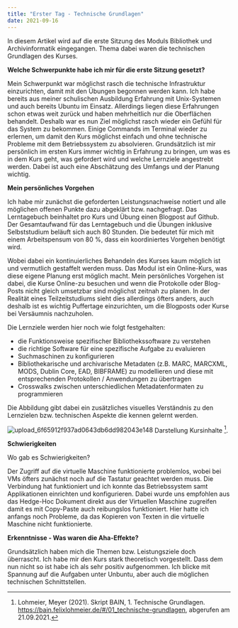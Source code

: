 ```yaml
---
title: "Erster Tag - Technische Grundlagen"
date: 2021-09-16
---
```


In diesem Artikel wird auf die erste Sitzung des Moduls Bibliothek und Archivinformatik eingegangen. Thema dabei waren die technischen Grundlagen des Kurses.


**Welche Schwerpunkte habe ich mir für die erste Sitzung gesetzt?**

Mein Schwerpunkt war möglichst rasch die technische Infrastruktur einzurichten, damit mit den Übungen begonnen werden kann. Ich habe bereits aus meiner schulischen Ausbildung Erfahrung mit Unix-Systemen und auch bereits Ubuntu im Einsatz. Allerdings liegen diese Erfahrungen schon etwas weit zurück und haben mehrheitlich nur die Oberflächen behandelt. Deshalb war es nun Ziel möglichst rasch wieder ein Gefühl für das System zu bekommen. Einige Commands im Terminal wieder zu erlernen, um damit den Kurs möglichst einfach und ohne technische Probleme mit dem Betriebssystem zu absolvieren. Grundsätzlich ist mir persönlich im ersten Kurs immer wichtig in Erfahrung zu bringen, um was es in dem Kurs geht, was gefordert wird und welche Lernziele angestrebt werden. Dabei ist auch eine Abschätzung des Umfangs und der Planung wichtig. 


**Mein persönliches Vorgehen**

Ich habe mir zunächst die geforderten Leistungsnachweise notiert und alle möglichen offenen Punkte dazu abgeklärt bzw. nachgefragt. Das Lerntagebuch beinhaltet pro Kurs und Übung einen Blogpost auf Github. Der Gesamtaufwand für das Lerntagebuch und die Übungen inklusive Selbststudium beläuft sich auch 80 Stunden. Die bedeutet für mich mit einem Arbeitspensum von 80 %, dass ein koordiniertes Vorgehen benötigt wird. 

Wobei dabei ein kontinuierliches Behandeln des Kurses kaum möglich ist und vermutlich gestaffelt werden muss. Das Modul ist ein Online-Kurs, was diese eigene Planung erst möglich macht. Mein persönliches Vorgehen ist dabei, die Kurse Online-zu besuchen und wenn die Protokolle oder Blog-Posts nicht gleich umsetzbar sind möglichst zeitnah zu planen. In der Realität eines Teilzeitstudiums sieht dies allerdings öfters anders, auch deshalb ist es wichtig Puffertage einzurichten, um die Blogposts oder Kurse bei Versäumnis nachzuholen. 

Die Lernziele werden hier noch wie folgt festgehalten:

- die Funktionsweise spezifischer Bibliothekssoftware zu verstehen
- die richtige Software für eine spezifische Aufgabe zu evaluieren
- Suchmaschinen zu konfigurieren
- Bibliothekarische und archivarische Metadaten (z.B. MARC, MARCXML, MODS, Dublin Core, EAD, BIBFRAME) zu modellieren und diese mit entsprechenden Protokollen / Anwendungen zu übertragen
- Crosswalks zwischen unterschiedlichen Metadatenformaten zu programmieren

Die Abbildung gibt dabei ein zusätzliches visuelles Verständnis zu den Lernzielen bzw. technischen Aspekte die kennen gelernt werden.

 ![upload_6f65912f937ad0643db6dd982043e148](https://user-images.githubusercontent.com/71718724/148580506-00e2ee7b-6d14-4fc1-99ca-7479cd680118.png)
 Darstellung Kursinhalte [^1].


**Schwierigkeiten**

Wo gab es Schwierigkeiten?

Der Zugriff auf die virtuelle Maschine funktionierte problemlos, wobei bei VMs öfters zunächst noch auf die Tastatur geachtet werden muss. Die Verbindung hat funktioniert und ich konnte das Betriebssystem samt Applikationen einrichten und konfigurieren. Dabei wurde uns empfohlen aus das Hedge-Hoc Dokument direkt aus der Virtuellen Maschine zugreifen damit es mit Copy-Paste auch reibungslos funktioniert. Hier hatte ich anfangs noch Probleme, da das Kopieren von Texten in die virtuelle Maschine nicht funktionierte.    


**Erkenntnisse - Was waren die Aha-Effekte?**

Grundsätzlich haben mich die Themen bzw. Leistungsziele doch überrascht. Ich habe mir den Kurs stark theoretisch vorgestellt. Dass dem nun nicht so ist habe ich als sehr positiv aufgenommen. Ich blicke mit Spannung auf die Aufgaben unter Unbuntu, aber auch die möglichen technischen Schnittstellen.



 [^1]: Lohmeier, Meyer (2021). Skript BAIN, 1. Technische Grundlagen. https://bain.felixlohmeier.de/#/01_technische-grundlagen, abgerufen am 21.09.2021.



